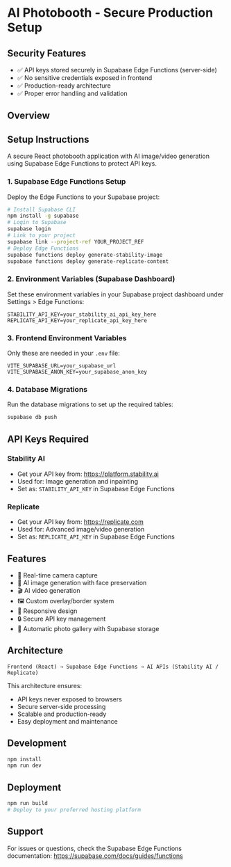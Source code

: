 # AI Photobooth - Secure Production Setup

## Security Features
- ✅ API keys stored securely in Supabase Edge Functions (server-side)
- ✅ No sensitive credentials exposed in frontend
- ✅ Production-ready architecture
- ✅ Proper error handling and validation
## Overview
## Setup Instructions
A secure React photobooth application with AI image/video generation using Supabase Edge Functions to protect API keys.
### 1. Supabase Edge Functions Setup

Deploy the Edge Functions to your Supabase project:

```bash
# Install Supabase CLI
npm install -g supabase
# Login to Supabase
supabase login
# Link to your project
supabase link --project-ref YOUR_PROJECT_REF
# Deploy Edge Functions
supabase functions deploy generate-stability-image
supabase functions deploy generate-replicate-content
```
### 2. Environment Variables (Supabase Dashboard)
Set these environment variables in your Supabase project dashboard under Settings > Edge Functions:
```
STABILITY_API_KEY=your_stability_ai_api_key_here
REPLICATE_API_KEY=your_replicate_api_key_here
```
### 3. Frontend Environment Variables
Only these are needed in your `.env` file:

```
VITE_SUPABASE_URL=your_supabase_url
VITE_SUPABASE_ANON_KEY=your_supabase_anon_key
```
### 4. Database Migrations
Run the database migrations to set up the required tables:

```bash
supabase db push
```
## API Keys Required
### Stability AI
- Get your API key from: https://platform.stability.ai
- Used for: Image generation and inpainting
- Set as: `STABILITY_API_KEY` in Supabase Edge Functions
### Replicate
- Get your API key from: https://replicate.com
- Used for: Advanced image/video generation
- Set as: `REPLICATE_API_KEY` in Supabase Edge Functions
## Features
- 📸 Real-time camera capture
- 🎨 AI image generation with face preservation
- 🎬 AI video generation
- 🖼️ Custom overlay/border system
- 📱 Responsive design
- 🔒 Secure API key management
- 💾 Automatic photo gallery with Supabase storage
## Architecture
```
Frontend (React) → Supabase Edge Functions → AI APIs (Stability AI / Replicate)
```
This architecture ensures:
- API keys never exposed to browsers
- Secure server-side processing
- Scalable and production-ready
- Easy deployment and maintenance
## Development
```bash
npm install
npm run dev
```
## Deployment
```bash
npm run build
# Deploy to your preferred hosting platform
```
## Support
For issues or questions, check the Supabase Edge Functions documentation:
https://supabase.com/docs/guides/functions